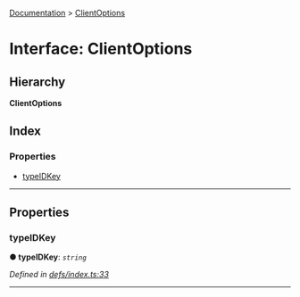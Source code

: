 [Documentation](../README.md) > [ClientOptions](../interfaces/clientoptions.md)

# Interface: ClientOptions

## Hierarchy

**ClientOptions**

## Index

### Properties

* [typeIDKey](clientoptions.md#typeidkey)

---

## Properties

<a id="typeidkey"></a>

###  typeIDKey

**● typeIDKey**: *`string`*

*Defined in [defs/index.ts:33](https://github.com/bad-batch/handl/blob/20503ed/packages/request-parser/src/defs/index.ts#L33)*

___

